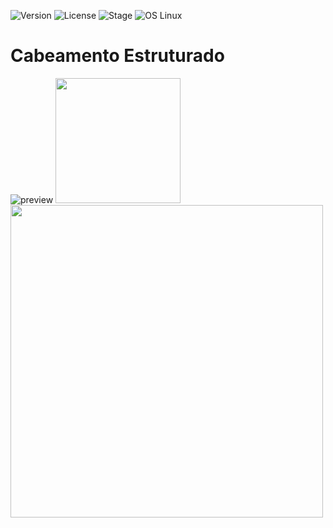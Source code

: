 ![Version](https://img.shields.io/badge/ambec-1.0.0-blue.svg)
![License](https://img.shields.io/dub/l/vibe-d.svg)
![Stage](https://img.shields.io/badge/release-Stable-blue.svg)
![OS Linux](https://img.shields.io/badge/Supported%20OS-Linux-yellow.svg)

# Cabeamento Estruturado
![preview]()
<img src="https://upload.wikimedia.org/wikipedia/commons/8/85/Utfpr.gif" width="200"><img src="https://seteltecnologia.com.br/wp-content/uploads/2016/02/FUNDO-BANNER-1.jpg" width="500">

